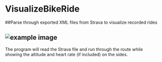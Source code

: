 # VisualizeBikeRide

##Parse through exported XML files from Strava to visualize recorded rides

![example image](https://user-images.githubusercontent.com/30561629/39052853-5b118a0a-447b-11e8-936f-c7f114031971.png)
 ---
The program will read the Strava file and run through the route while showing the altitude and heart rate (if included) on the sides.